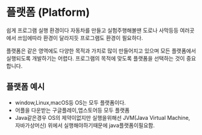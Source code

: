 # 플랫폼 (Platform)

쉽게 프로그램 실행 환경이다 자동차를 만들고 실험주행해볼땐 도로나 사막등등 여러곳에서 쓰임에따라 환경이 달라지듯 프로그램도 환경이 필요하다.

플랫폼은 같은 영역에도 다양한 목적과 가치로 많이 만들어지고 있으며 모든 플랫폼에서 실행되도록 개발하기는 어렵다. 프로그램의 목적에 맞도록 플랫폼을 선택하는 것이 중요합니다.

## 플랫폼 예시

- window,Linux,macOS등 OS는 모두 플랫폼이다.
- 어플을 다운받는 구글플레이,앱스토어등 모두 플랫폼
- Java같은경우 OS의 제약이없지만 실행을위해선 JVM(Java Virtual Machine, 자바가상머신) 위에서 실행해야하기때문에  java플랫폼이필요함.

